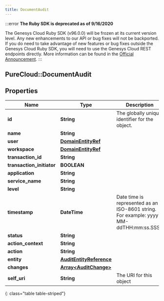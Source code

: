 ```yaml
---
title: DocumentAudit
---
```


:::error
**The Ruby SDK is deprecated as of 9/16/2020**

The Genesys Cloud Ruby SDK (v96.0.0) will be frozen at its current version level. Any new enhancements to our API or bug fixes will not be backported. If you do need to take advantage of new features or bug fixes outside the Genesys Cloud Ruby SDK, you will need to use the Genesys Cloud REST endpoints directly. More information can be found in the [Official Announcement](https://developer.mypurecloud.com/forum/t/announcement-genesys-cloud-ruby-sdk-end-of-life/8850).
:::


## PureCloud::DocumentAudit

## Properties

|Name | Type | Description | Notes|
|------------ | ------------- | ------------- | -------------|
| **id** | **String** | The globally unique identifier for the object. | [optional] |
| **name** | **String** |  | [optional] |
| **user** | [**DomainEntityRef**](DomainEntityRef.html) |  | [optional] |
| **workspace** | [**DomainEntityRef**](DomainEntityRef.html) |  | [optional] |
| **transaction_id** | **String** |  | [optional] |
| **transaction_initiator** | **BOOLEAN** |  | [optional] |
| **application** | **String** |  | [optional] |
| **service_name** | **String** |  | [optional] |
| **level** | **String** |  | [optional] |
| **timestamp** | **DateTime** | Date time is represented as an ISO-8601 string. For example: yyyy-MM-ddTHH:mm:ss.SSSZ | [optional] |
| **status** | **String** |  | [optional] |
| **action_context** | **String** |  | [optional] |
| **action** | **String** |  | [optional] |
| **entity** | [**AuditEntityReference**](AuditEntityReference.html) |  | [optional] |
| **changes** | [**Array&lt;AuditChange&gt;**](AuditChange.html) |  | [optional] |
| **self_uri** | **String** | The URI for this object | [optional] |
{: class="table table-striped"}


